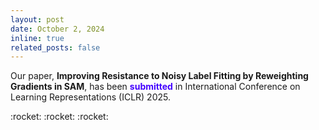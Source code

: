 ```yaml
---
layout: post
date: October 2, 2024
inline: true
related_posts: false
---
```


<p>
  Our paper, <strong>Improving Resistance to Noisy Label Fitting by Reweighting Gradients in SAM</strong>, has been <strong><span style="color: #4400ff;">submitted</span></strong> in International Conference on Learning Representations (ICLR) 2025.
</p>
:rocket: :rocket: :rocket: